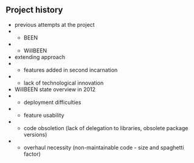## Project history
* previous attempts at the project
* * BEEN
* * WillBEEN
* extending approach
* * features added in second incarnation
* * lack of technological innovation
* WillBEEN state overview in 2012
* * deployment difficulties
* * feature usability
* * code obsoletion (lack of delegation to libraries, obsolete package versions)
* * overhaul necessity (non-maintainable code - size and spaghetti factor)
